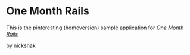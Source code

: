 # One Month Rails

This is the pinteresting (homeversion) sample application for 
[*One Month Rails*](http://onemonthrails.com)

by [nickshak](http://bigassmessage.com/141b3)